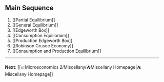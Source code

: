 

## Main Sequence

1. [[Partial Equilibrium]]
2. [[General Equilibrium]]
3. [[Edgeworth Box]]
4. [[Consumption Equilibrium]]
5. [[Production Edgeworth Box]]
6. [[Robinson Crusoe Economy]]
7. [[Consumption and Production Equilibrium]]

---

**Next:** [[📈Microeconomics 2/Miscellany/⛺Miscellany Homepage|⛺Miscellany Homepage]]